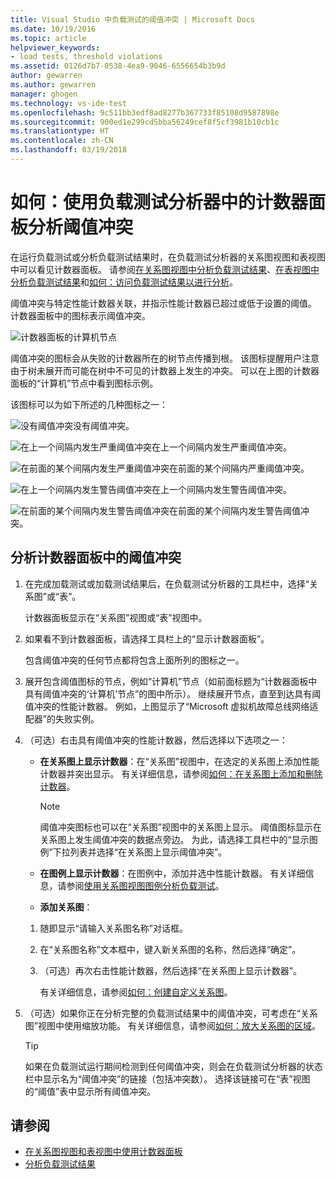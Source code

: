 ```yaml
---
title: Visual Studio 中负载测试的阈值冲突 | Microsoft Docs
ms.date: 10/19/2016
ms.topic: article
helpviewer_keywords:
- load tests, threshold violations
ms.assetid: 0126d7b7-0538-4ea9-9046-6556654b3b9d
author: gewarren
ms.author: gewarren
manager: ghogen
ms.technology: vs-ide-test
ms.openlocfilehash: 9c511bb3edf8ad8277b367733f85108d9587898e
ms.sourcegitcommit: 900ed1e299cd5bba56249cef8f5cf3981b10cb1c
ms.translationtype: HT
ms.contentlocale: zh-CN
ms.lasthandoff: 03/19/2018
---
```

# <a name="how-to-analyze-threshold-violations-using-the-counters-panel-in-load-test-analyzer"></a>如何：使用负载测试分析器中的计数器面板分析阈值冲突

在运行负载测试或分析负载测试结果时，在负载测试分析器的关系图视图和表视图中可以看见计数器面板。 请参阅[在关系图视图中分析负载测试结果](../test/analyze-load-test-results-in-the-graphs-view.md)、[在表视图中分析负载测试结果](../test/analyze-load-test-results-and-errors-in-the-tables-view.md)和[如何：访问负载测试结果以进行分析](../test/how-to-access-load-test-results-for-analysis.md)。

 阈值冲突与特定性能计数器关联，并指示性能计数器已超过或低于设置的阈值。 计数器面板中的图标表示阈值冲突。

 ![计数器面板的计算机节点](../test/media/ltest_compnode.png "LTest_CompNode")

 阈值冲突的图标会从失败的计数器所在的树节点传播到根。 该图标提醒用户注意由于树未展开而可能在树中不可见的计数器上发生的冲突。 可以在上图的计数器面板的“计算机”节点中看到图标示例。

 该图标可以为如下所述的几种图标之一：

 ![没有阈值冲突](../test/media/icon_ltest_1.gif "Icon_LTest_1")没有阈值冲突。

 ![在上一个间隔内发生严重阈值冲突](../test/media/icon_ltest_2.gif "Icon_LTest_2")在上一个间隔内发生严重阈值冲突。

 ![在前面的某个间隔内发生严重阈值冲突](../test/media/icon_ltest_3.gif "Icon_LTest_3")在前面的某个间隔内严重阈值冲突。

 ![在上一个间隔内发生警告阈值冲突](../test/media/icon_ltest_4.gif "Icon_LTest_4")在上一个间隔内发生警告阈值冲突。

 ![在前面的某个间隔内发生警告阈值冲突](../test/media/icon_ltest_5.gif "Icon_LTest_5")在前面的某个间隔内发生警告阈值冲突。

## <a name="to-analyze-threshold-violations-in-the-counters-panel"></a>分析计数器面板中的阈值冲突

1.  在完成加载测试或加载测试结果后，在负载测试分析器的工具栏中，选择“关系图”或“表”。

     计数器面板显示在“关系图”视图或“表”视图中。

2.  如果看不到计数器面板，请选择工具栏上的“显示计数器面板”。

     包含阈值冲突的任何节点都将包含上面所列的图标之一。

3.  展开包含阈值图标的节点，例如“计算机”节点（如前面标题为“计数器面板中具有阈值冲突的‘计算机’节点”的图中所示）。 继续展开节点，直至到达具有阈值冲突的性能计数器。 例如，上图显示了“Microsoft 虚拟机故障总线网络适配器”的失败实例。

4.  （可选）右击具有阈值冲突的性能计数器，然后选择以下选项之一：

    -   **在关系图上显示计数器**：在“关系图”视图中，在选定的关系图上添加性能计数器并突出显示。 有关详细信息，请参阅[如何：在关系图上添加和删除计数器](../test/how-to-add-and-delete-counters-on-graphs-in-load-test-results.md)。

        > [!NOTE]
        > 阈值冲突图标也可以在“关系图”视图中的关系图上显示。 阈值图标显示在关系图上发生阈值冲突的数据点旁边。 为此，请选择工具栏中的“显示图例”下拉列表并选择“在关系图上显示阈值冲突”。

    -   **在图例上显示计数器**：在图例中，添加并选中性能计数器。 有关详细信息，请参阅[使用关系图视图图例分析负载测试](../test/use-the-graphs-view-legend-to-analyze-load-tests.md)。

    -   **添加关系图**：

    1.  随即显示“请输入关系图名称”对话框。

    2.  在“关系图名称”文本框中，键入新关系图的名称，然后选择“确定”。

    3.  （可选）再次右击性能计数器，然后选择“在关系图上显示计数器”。

         有关详细信息，请参阅[如何：创建自定义关系图](../test/how-to-create-custom-graphs-in-load-test-results.md)。

5.  （可选）如果你正在分析完整的负载测试结果中的阈值冲突，可考虑在“关系图”视图中使用缩放功能。 有关详细信息，请参阅[如何：放大关系图的区域](../test/how-to-zoom-in-on-a-region-of-the-graph-in-load-test-results.md)。

    > [!TIP]
    > 如果在负载测试运行期间检测到任何阈值冲突，则会在负载测试分析器的状态栏中显示名为“阈值冲突”的链接（包括冲突数）。 选择该链接可在“表”视图的“阈值”表中显示所有阈值冲突。

## <a name="see-also"></a>请参阅

- [在关系图视图和表视图中使用计数器面板](../test/counters-panel-in-load-test-analyzer.md)
- [分析负载测试结果](../test/analyze-load-test-results-using-the-load-test-analyzer.md)